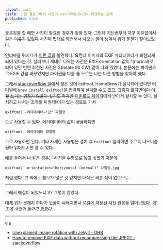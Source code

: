 ```yaml
---
layout: post
title: 깃헙 블로그에서 사진이 <s>이유없이</s> 회전하는 문제
published: true
---
```


블로깅을 할 때면 사진이 필요한 경우가 왕왕 있다. 그런데 지난번부터 자꾸 이유없이~~사실은 이유가 있었다~~ 사진이 멋대로 회전해서 나오는 일이 생겨서 뭐가 문젠가 찾아보았다.

인터넷을 뒤지다가 [이런 글](http://gregoryhasseler.com/2015/12/09/strange-image-rotation.html)을 발견했다. 요컨데 이미지의 EXIF 메타데이터가 회전되게 되어 있다는 것. 살펴보니 제대로 나오는 사진은 EXIF orientation 값이 1(normal)로 되어 있던 반면 회전된 사진은 3(rotate 90 CW) 같이 나와 있었다. 본문에는 파이썬으로 EXIF 값을 바꾸었지만 파이썬을 다룰 줄 모르는 나는 다른 방법을 찾아야 했다.

그래서 [stackoverflow 글](http://stackoverflow.com/questions/2654281/how-to-remove-exif-data-without-recompressing-the-jpeg)에서 찾은 것이 exiftool.
HomeBrew가 설치되어 있다면 터미널에 `brew install exiftool`을 입력하여 설치할 수도 있고, 그렇지 않다면~~아마 이걸 쓰기는 귀찮지 않을까 싶기도 하지만~~ [다운로드 페이지](http://www.sno.phy.queensu.ca/~phil/exiftool/)에서 받아서 설치할 수 있다. 설치하고 나서는 조작할 파일/폴더가 있는 경로로 가서

`exiftool -메타데이터="값" 파일명`

으로 사용할 수 있다. 메타데이터의 값이 궁금하다면

`exiftool -메타데이터 파일명`

으로 사용하면 된다. 기타 자세한 사용법은 설치 후 `exiftool` 입력하면 주르륵 나오니~~좀 길다~~ 읽어보시면 쓸 수 있다.

예를 들어서 나 같은 경우는 사진을 수평으로 놓고 싶었기 때문에

`exiftool -orientation="Horizontal (normal)" 파일명.jpg`

처럼 썼다. 그 외에도 쓸모가 많은 것 같지만 아직은 써본 적이 없으므로...  

- - -

그래서 해결이 되었느냐고? 그렇지 않았다.

대체 뭐가 문제지 하다가 뒷골이 싸해지면서 로컬에 저장된 사진 원본을 열어보았다. *애초에 사진이 돌아가 있었다*.

- - -

via

- [Unexplained image rotation with Jekyll - GHB](http://gregoryhasseler.com/2015/12/09/strange-image-rotation.html)
- [How to remove EXIF data without recompressing the JPEG? - stackoverflow](http://stackoverflow.com/questions/2654281/how-to-remove-exif-data-without-recompressing-the-jpeg)
